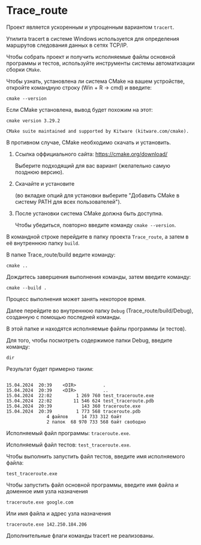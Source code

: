 # Trace_route


Проект является ускоренным и упрощенным вариантом ```tracert```. 

Утилита tracert в системе Windows используется для
определения маршрутов следования данных в сетях TCP/IP.

Чтобы собрать проект и получить исполняемые файлы основной программы и тестов,
используйте инструменты системы автоматизации сборки ```CMake```. 

Чтобы узнать, установлена ли система CMake на вашем устройстве, откройте командную строку (Win + R -> cmd) и введите:
```
cmake --version
```
Если CMake установлена, вывод будет похожим на этот:
```
cmake version 3.29.2

CMake suite maintained and supported by Kitware (kitware.com/cmake).
```
В противном случае, CMake необходимо скачать и установить.

1. Ссылка оффициального сайта: https://cmake.org/download/

    Выберите подходящий для вас вариант (желательно самую позднюю версию).
2. Скачайте и установите 

   (во вкладке опций для установки выберите "Добавить CMake в систему PATH для всех пользователей").
3. После установки система CMake должна быть доступна. 

   Чтобы убедиться, повторно введите команду ```cmake --version```.

В командной строке перейдите в папку проекта ```Trace_route```, а затем в её внутреннюю папку ```build```.

В папке Trace_route/build ведите команду:
```
cmake ..
```
Дождитесь завершения выполнения команды, затем введите команду:
```
cmake --build .
```
Процесс выполнения может занять некоторое время.

Далее перейдите во внутреннюю папку ```Debug``` (Trace_route/build/Debug), созданную с помощью последней команды.

В этой папке и находятся исполняемые файлы программы (и тестов).  

Для того, чтобы посмотреть содержимое папки Debug, введите команду:
```
dir
```
Результат будет примерно таким: 
```

15.04.2024  20:39    <DIR>          .
15.04.2024  20:39    <DIR>          ..
15.04.2024  22:02         1 269 760 test_traceroute.exe
15.04.2024  22:02        11 546 624 test_traceroute.pdb
15.04.2024  20:39           143 360 traceroute.exe
15.04.2024  20:39         1 773 568 traceroute.pdb
               4 файлов     14 733 312 байт
               2 папок  68 970 733 568 байт свободно

```
Исполняемый файл программы: ```traceroute.exe```.

Исполняемый файл тестов: ```test_traceroute.exe```.

Чтобы выполнить запустить файл тестов, введите имя исполняемого файла:
```
test_traceroute.exe
```
Чтобы запустить файл основной программы, введите имя файла и доменное имя узла назначения
```
traceroute.exe google.com
```
Или имя файла и адрес узла назначения
```
traceroute.exe 142.250.184.206
```
Дополнительные флаги команды tracert не реализованы.